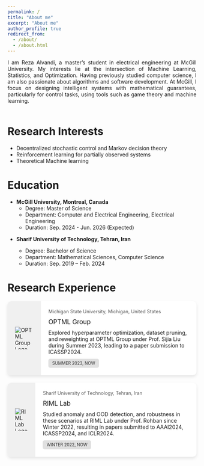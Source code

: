 ```yaml
---
permalink: /
title: "About me"
excerpt: "About me"
author_profile: true
redirect_from: 
  - /about/
  - /about.html
---
```


<div style="text-align: justify"> I am Reza Alvandi, a master’s student in electrical engineering at McGill University. My interests lie at the intersection of Machine Learning, Statistics, and Optimization. Having previously studied computer science, I am also passionate about algorithms and software development. At McGill, I focus on designing intelligent systems with mathematical guarantees, particularly for control tasks, using tools such as game theory and machine learning. </div>


<br/>

Research Interests
======

- Decentralized stochastic control and Markov decision theory
- Reinforcement learning for partially observed systems
- Theoretical Machine learning

Education
======
<ul>
<li>
<b>McGill University, Montreal, Canada</b>
<ul>
<li>Degree: Master of Science</li>
<li>Department: Computer and Electrical Engineering, Electrical Engineering</li>
<li>Duration: Sep. 2024 - Jun. 2026 (Expected)</li>
</ul>

</li>

<li>

<b>Sharif University of Technology, Tehran, Iran</b>
<ul>
<li>Degree: Bachelor of Science</li>
<li>Department: Mathematical Sciences, Computer Science</li>
<li>Duration: Sep. 2019 – Feb. 2024</li>
</ul>

</li>
</ul>  

# Research Experience

<div style="background-color: white; border-radius: 10px; box-shadow: 0 4px 8px rgba(0, 0, 0, 0.1); display: flex; margin-bottom: 20px; overflow: hidden;">
    <div style="background-color: #f0f0f0; padding: 20px; display: flex; align-items: center; justify-content: center;">
        <img src="optml-logo.png" alt="OPTML Group Logo" style="max-height: 60px;">
    </div>
    <div style="padding: 20px;">
        <div style="color: #555; font-size: 0.9em; margin-bottom: 10px;">Michigan State University, Michigan, United States</div>
        <div style="font-size: 1.2em; margin-bottom: 10px;">OPTML Group</div>
        <div style="margin-bottom: 10px;">
            Explored hyperparameter optimization, dataset pruning, and reweighting at OPTML Group under Prof. Sijia Liu during Summer 2023, leading to a paper submission to ICASSP2024.
        </div>
        <div style="background-color: #e0e0e0; border-radius: 5px; color: #333; display: inline-block; padding: 5px 10px; font-size: 0.8em;">SUMMER 2023, NOW</div>
    </div>
</div>

<div style="background-color: white; border-radius: 10px; box-shadow: 0 4px 8px rgba(0, 0, 0, 0.1); display: flex; margin-bottom: 20px; overflow: hidden;">
    <div style="background-color: #f0f0f0; padding: 20px; display: flex; align-items: center; justify-content: center;">
        <img src="riml-logo.png" alt="RIML Lab Logo" style="max-height: 60px;">
    </div>
    <div style="padding: 20px;">
        <div style="color: #555; font-size: 0.9em; margin-bottom: 10px;">Sharif University of Technology, Tehran, Iran</div>
        <div style="font-size: 1.2em; margin-bottom: 10px;">RIML Lab</div>
        <div style="margin-bottom: 10px;">
            Studied anomaly and OOD detection, and robustness in these scenarios at RIML Lab under Prof. Rohban since Winter 2022, resulting in papers submitted to AAAI2024, ICASSP2024, and ICLR2024.
        </div>
        <div style="background-color: #e0e0e0; border-radius: 5px; color: #333; display: inline-block; padding: 5px 10px; font-size: 0.8em;">WINTER 2022, NOW</div>
    </div>
</div>


